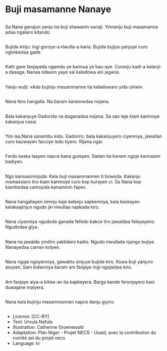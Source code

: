 # Buji masamanne Nanaye

##
Sa Nana ganajun yanju
tia buji shawanin sǝnaji.
Yinnanju buji
masamanne adǝa
ngǝlaini kitando.

##
Bujidǝ iɍinju: ingi
goroye-a ɍiwulla-a kǝɍia. Bujidǝ bujiya yanjuye
curo ngimbedǝa gade.

##
Katti gǝre fanjayedǝ
ngamdu ye kannua ye
kau-aye. Curonju kadi-a
kǝlanji-a dasaga. Nanaa
ndason yaye sai
kǝladowa ani jagǝria.

##
Yanju wulji: «Adǝ bujinju
masammanne tia
kǝladowaro yida ciɍiwi».

##
Nana fero hangalla. Na
baram kǝrǝnnedǝa
nojǝna.

##
Bǝla kakanjuye
Gadoridǝ na dǝganadǝa
nojǝna. Sa san leje
kiam kaɍimoye
kakanjua casai.

##
Yim laa,Nana sanambu
kido. Gadoriro, bǝla
kakanjuyero ciyenniya,
jawallan curo kauwayen
facciye ledu tiyero.
Rijǝna ngai.

##
Fǝrdu kǝska laayen
napce bana gureyen.
Sadǝn tia kǝnǝm ngoje
kǝnnasim badiyen.

##
Ngo kǝnnasimnjudǝ:
Kǝla buji
masammannen ti
bowoda. Kakanju
mǝmǝssiaro tiro kiam
kaɍimoye curo kop
kurayen ci. Sa Nana kop
kiambedǝa cǝmoyidǝ
kǝnǝmmin fayen.

##
Nana hangallayen
simnju kaje kǝlanju
sapkenniya, kǝla
kǝskayen kǝlakaajinjun
ngudo jiɍi ɍiwullaa
napkada kiro.

##
Nana ciyenniya
ngudodǝ ganadǝ fefedo
bakce tiro jawaldǝa
fǝleyeyeno. Ngudodǝa
giya.

##
Nana na jawaldǝ yindiro
yaktidǝro kadio. Ngudo
ɍiwulladǝ njango bujiye
Nanayedǝa camǝn
kolyen.

##
Nana nguje ngoyenniya,
gǝwaktu sinjuye bujidǝ
kiro. Kuwa buji yanjuro
asuyen. Sam kidǝnniya
baram am fanjaye ingi
ngojaidǝa kiro.

##
Am fanjaye aiya-a
bikke-an tia kapkeyera.
Barga kǝnde
feronjayero kani
duwajane malyera.

##
Nana kǝla bujinju
masammannen napce
danju giyiro.

##
* License: [CC-BY]
* Text: Ursula Nafula
* Illustration: Catherine Groenewald
* Adaptation: Plan Niger - Projet NECS - Usaid, avec la contribution du comité asl du projet necs
* Language: kr
